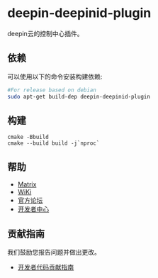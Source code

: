 # deepin-deepinid-plugin

deepin云的控制中心插件。

## 依赖

可以使用以下的命令安装构建依赖:

```bash
#For release based on debian
sudo apt-get build-dep deepin-deepinid-plugin
```

## 构建

```
cmake -Bbuild
cmake --build build -j`nproc`
```

## 帮助

* [Matrix](https://matrix.to/#/#deepin-community:matrix.org)
* [WiKi](https://wiki.deepin.org)
* [官方论坛](https://bbs.deepin.org)
* [开发者中心](https://github.com/linuxdeepin/developer-center/issues) 

## 贡献指南

我们鼓励您报告问题并做出更改。

* [开发者代码贡献指南](https://github.com/linuxdeepin/developer-center/wiki/Contribution-Guidelines-for-Developers)
